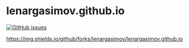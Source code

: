 # lenargasimov.github.io
[![GitHub issues](https://img.shields.io/github/issues/lenargasimov/lenargasimov.github.io)](https://github.com/lenargasimov/lenargasimov.github.io/issues)

https://img.shields.io/github/forks/lenargasimov/lenargasimov.github.io